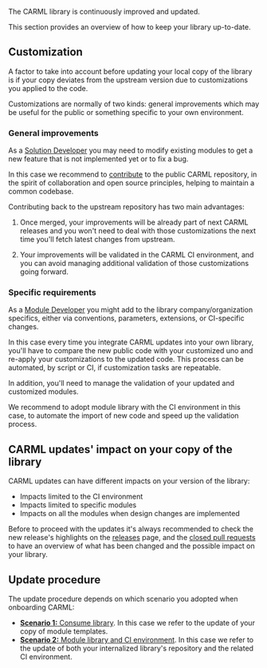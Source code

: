 The CARML library is continuously improved and updated.

This section provides an overview of how to keep your library up-to-date.

## Customization

A factor to take into account before updating your local copy of the library is if your copy deviates from the upstream version due to customizations you applied to the code.

Customizations are normally of two kinds: general improvements which may be useful for the public or something specific to your own environment.

### General improvements

As a [Solution Developer](./The%20context%20-%20Logical%20layers%20and%20personas#solution-developer) you may need to modify existing modules to get a new feature that is not implemented yet or to fix a bug.

In this case we recommend to [contribute](./Contribution%20guide) to the public CARML repository, in the spirit of collaboration and open source principles, helping to maintain a common codebase.

Contributing back to the upstream repository has two main advantages:

1. Once merged, your improvements will be already part of next CARML releases and you won't need to deal with those customizations the next time you'll fetch latest changes from upstream.

1. Your improvements will be validated in the CARML CI environment, and you can avoid managing additional validation of those customizations going forward.

### Specific requirements

As a [Module Developer](./The%20context%20-%20Logical%20layers%20and%20personas#module-developer) you might add to the library company/organization specifics, either via conventions, parameters, extensions, or CI-specific changes.

In this case every time you integrate CARML updates into your own library, you'll have to compare the new public code with your customized uno and re-apply your customizations to the updated code. This process can be automated, by script or CI, if customization tasks are repeatable.

In addition, you'll need to manage the validation of your updated and customized modules.

We recommend to adopt module library with the CI environment in this case, to automate the import of new code and speed up the validation process.

## CARML updates' impact on your copy of the library

CARML updates can have different impacts on your version of the library:

- Impacts limited to the CI environment
- Impacts limited to specific modules
- Impacts on all the modules when design changes are implemented

Before to proceed with the updates it's always recommended to check the new release's highlights on the [releases](https://github.com/Azure/ResourceModules/releases) page, and the [closed pull requests](https://github.com/Azure/ResourceModules/pulls?q=is%3Apr+is%3Aclosed) to have an overview of what has been changed and the possible impact on your library.

## Update procedure

The update procedure depends on which scenario you adopted when onboarding CARML:
- [**Scenario 1:** Consume library](./Fetching%20latest%20changes%20-%20Scenario%201%20Consume%20library). In this case we refer to the update of your copy of module templates.
- [**Scenario 2:** Module library and CI environment](./Fetching%20latest%20changes%20-%20Scenario%202%20Module%20library%20and%20CI%20environment). In this case we refer to the update of both your internalized library's repository and the related CI environment.
